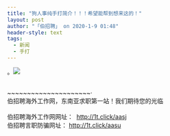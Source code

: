 ```yaml
---
title: "狗人事纯手打简介！！！希望能帮到想来这的！"
layout: post
author: "「伯招聘」 on 2020-1-9 01:48"
header-style: text
tags:
  - 新闻
  - 手打
---
```


<head></head>
<body>
 <p>。<img src="https://www.365zhaopin.co/data/upload/article_pic_path/20200104/c92629ce42280466f183b8012998c77c.png"></p>
 <br>~~~~~~~~~~~~~~~~~~~~~·
 <br> 伯招聘海外工作网，东南亚求职第一站！我们期待您的光临
 <br> 
 <br> 伯招聘海外工作网网址：&nbsp;
 <a href="http://1t.click/aasj">http://1t.click/aasj</a>
 <br> 伯招聘言职防骗网址：
 <a href="http://1t.click/aasu">http://1t.click/aasu</a>
</body>


